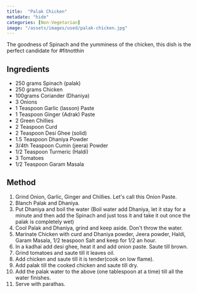 ```yaml
---
title:  "Palak Chicken"
metadate: "hide"
categories: [Non-Vegetarian]
image: "/assets/images/used/palak-chicken.jpg"
---
```


The goodness of Spinach and the yumminess of the chicken, this dish is the perfect candidate for #fitnotthin

## Ingredients

- 250 grams Spinach (palak)
- 250 grams Chicken
- 100grams Coriander (Dhaniya)
- 3 Onions
- 1 Teaspoon Garlic (lasson) Paste
- 1 Teaspoon Ginger (Adrak) Paste
- 2 Green Chillies
- 2 Teaspoon Curd
- 2 Teaspoon Desi Ghee (solid)
- 1.5 Teaspoon Dhaniya Powder
- 3/4th Teaspoon Cumin (jeera) Powder
- 1/2 Teaspoon Turmeric (Haldi)
- 3 Tomatoes
- 1/2 Teaspoon Garam Masala

## Method

1. Grind Onion, Garlic, Ginger and Chillies. Let's call this Onion Paste. 
2. Blanch Palak and Dhaniya.
3. Put Dhaniya and boil the water (Boil water add Dhaniya, let it stay for a minute and then add the Spinach and just toss it and take it out once the palak is completely wet)
4. Cool Palak and Dhaniya, grind and keep aside. Don't throw the water. 
5. Marinate Chicken with curd and Dhaniya powder, Jeera powder, Haldi, Garam Masala, 1/2 teaspoon Salt and keep for 1/2 an hour. 
6. In a kadhai add desi ghee, heat it and add onion paste. Saute till brown.
7. Grind tomatoes and saute till it leaves oil. 
8. Add chicken and saute till it is tender(cook on low flame).
9. Add palak till the cooked chicken and saute till dry.
10. Add the palak water to the above (one tablespoon at a time) till all the water finishes. 
11. Serve with parathas. 



